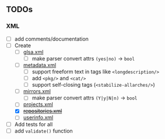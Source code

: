 ## TODOs
### XML
- [ ] add comments/documentation
- [ ] Create
  - [ ] [glsa.xml](xml/glsa.go)
    - [ ] make parser convert attrs `(yes|no)` -> `bool`
  - [ ] [metadata.xml]()
    - [ ] support freeform text in tags like `<longdescription/>`
    - [ ] add `<pkg/>` and `<cat/>`
    - [ ] support self-closing tags (`<stabilize-allarches/>`)
  - [ ] [mirrors.xml](xml/mirrors.go)
    - [ ] make parser convert attrs `(Y|y|N|n)` -> `bool`
  - [ ] [projects.xml](xml/projects.go)
  - [X] ~~[repositories.xml](xml/repositories.go)~~
  - [ ] [userinfo.xml](xml/userinfo.go)
- [ ] Add tests for all
- [ ] add `validate()` function